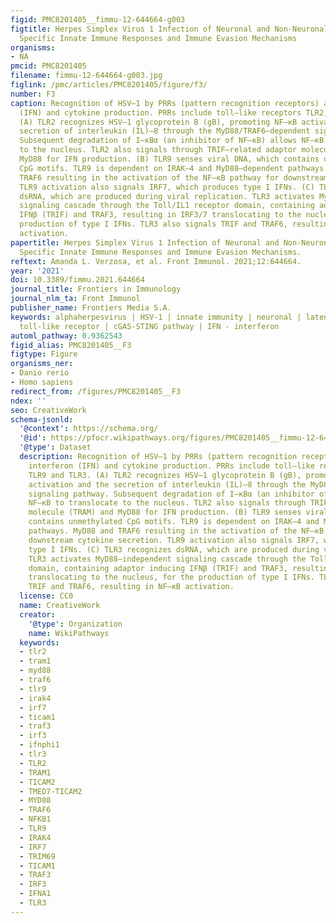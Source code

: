 ```yaml
---
figid: PMC8201405__fimmu-12-644664-g003
figtitle: Herpes Simplex Virus 1 Infection of Neuronal and Non-Neuronal Cells Elicits
  Specific Innate Immune Responses and Immune Evasion Mechanisms
organisms:
- NA
pmcid: PMC8201405
filename: fimmu-12-644664-g003.jpg
figlink: /pmc/articles/PMC8201405/figure/f3/
number: F3
caption: Recognition of HSV–1 by PRRs (pattern recognition receptors) activates interferon
  (IFN) and cytokine production. PRRs include toll–like receptors TLR2, TLR9 and TLR3.
  (A) TLR2 recognizes HSV–1 glycoprotein B (gB), promoting NF–κB activation and the
  secretion of interleukin (IL)–8 through the MyD88/TRAF6–dependent signaling pathway.
  Subsequent degradation of I–κBα (an inhibitor of NF–κB) allows NF–κB to translocate
  to the nucleus. TLR2 also signals through TRIF–related adaptor molecule (TRAM) and
  MyD88 for IFN production. (B) TLR9 senses viral DNA, which contains unmethylated
  CpG motifs. TLR9 is dependent on IRAK–4 and MyD88–dependent pathways. MyD88 and
  TRAF6 resulting in the activation of the NF–κB pathway for downstream cytokine secretion.
  TLR9 activation also signals IRF7, which produces type I IFNs. (C) TLR3 recognizes
  dsRNA, which are produced during viral replication. TLR3 activates MyD88–independent
  signaling cascade through the Toll/IL1 receptor domain, containing adaptor inducing
  IFNβ (TRIF) and TRAF3, resulting in IRF3/7 translocating to the nucleus, for the
  production of type I IFNs. TLR3 also signals TRIF and TRAF6, resulting in NF–κB
  activation.
papertitle: Herpes Simplex Virus 1 Infection of Neuronal and Non-Neuronal Cells Elicits
  Specific Innate Immune Responses and Immune Evasion Mechanisms.
reftext: Amanda L. Verzosa, et al. Front Immunol. 2021;12:644664.
year: '2021'
doi: 10.3389/fimmu.2021.644664
journal_title: Frontiers in Immunology
journal_nlm_ta: Front Immunol
publisher_name: Frontiers Media S.A.
keywords: alphaherpesvirus | HSV-1 | innate immunity | neuronal | latency | TLR -
  toll-like receptor | cGAS-STING pathway | IFN - interferon
automl_pathway: 0.9362543
figid_alias: PMC8201405__F3
figtype: Figure
organisms_ner:
- Danio rerio
- Homo sapiens
redirect_from: /figures/PMC8201405__F3
ndex: ''
seo: CreativeWork
schema-jsonld:
  '@context': https://schema.org/
  '@id': https://pfocr.wikipathways.org/figures/PMC8201405__fimmu-12-644664-g003.html
  '@type': Dataset
  description: Recognition of HSV–1 by PRRs (pattern recognition receptors) activates
    interferon (IFN) and cytokine production. PRRs include toll–like receptors TLR2,
    TLR9 and TLR3. (A) TLR2 recognizes HSV–1 glycoprotein B (gB), promoting NF–κB
    activation and the secretion of interleukin (IL)–8 through the MyD88/TRAF6–dependent
    signaling pathway. Subsequent degradation of I–κBα (an inhibitor of NF–κB) allows
    NF–κB to translocate to the nucleus. TLR2 also signals through TRIF–related adaptor
    molecule (TRAM) and MyD88 for IFN production. (B) TLR9 senses viral DNA, which
    contains unmethylated CpG motifs. TLR9 is dependent on IRAK–4 and MyD88–dependent
    pathways. MyD88 and TRAF6 resulting in the activation of the NF–κB pathway for
    downstream cytokine secretion. TLR9 activation also signals IRF7, which produces
    type I IFNs. (C) TLR3 recognizes dsRNA, which are produced during viral replication.
    TLR3 activates MyD88–independent signaling cascade through the Toll/IL1 receptor
    domain, containing adaptor inducing IFNβ (TRIF) and TRAF3, resulting in IRF3/7
    translocating to the nucleus, for the production of type I IFNs. TLR3 also signals
    TRIF and TRAF6, resulting in NF–κB activation.
  license: CC0
  name: CreativeWork
  creator:
    '@type': Organization
    name: WikiPathways
  keywords:
  - tlr2
  - tram1
  - myd88
  - traf6
  - tlr9
  - irak4
  - irf7
  - ticam1
  - traf3
  - irf3
  - ifnphi1
  - tlr3
  - TLR2
  - TRAM1
  - TICAM2
  - TMED7-TICAM2
  - MYD88
  - TRAF6
  - NFKB1
  - TLR9
  - IRAK4
  - IRF7
  - TRIM69
  - TICAM1
  - TRAF3
  - IRF3
  - IFNA1
  - TLR3
---
```

